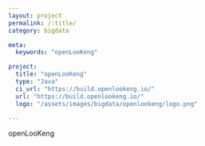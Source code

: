 ```yaml
---
layout: project
permalink: /:title/
category: bigdata

meta:
  keywords: "openLooKeng"

project:
  title: "openLooKeng"
  type: "Java"
  ci_url: "https://build.openlookeng.io/"
  url: "https://build.openlookeng.io/"
  logo: "/assets/images/bigdata/openlookeng/logo.png"

---
```

<p>openLooKeng</p>
